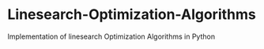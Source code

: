 # Linesearch-Optimization-Algorithms
Implementation of linesearch Optimization Algorithms in Python 
